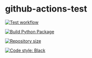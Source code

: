 # github-actions-test 

[![Test workflow](https://github.com/elysee-01/github-actions-test/actions/workflows/python-package.yml/badge.svg)](https://github.com/elysee-01/github-actions-test/actions/workflows/python-package.yml)

[![Build Python Package](https://github.com/elysee-01/github-actions-test/actions/workflows/python-build.yml/badge.svg?branch=main)](https://github.com/elysee-01/github-actions-test/actions/workflows/python-build.yml)

[![Repository size](https://img.shields.io/github/repo-size/elysee-01/github-actions-test.svg)](https://github.com/elysee-01/github-actions-test)

[![Code style: Black](https://img.shields.io/badge/code%20style-black-000000.svg)](https://github.com/psf/black)

